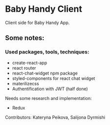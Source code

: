 # Baby Handy Client
Client side for Baby Handy App.
## Some notes:

### Used packages, tools, techniques:
  + create-react-app
  + react router
  + react-chat-widget npm package
  + styled-components for react chat widget
  + materilizecss
  + Authentification with JWT (half done)

Needs some research and implementation:
  + Redux

Contributors: Kateryna Peikova, Salijona Dyrmishi